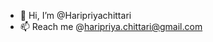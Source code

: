 - 👋 Hi, I’m @Haripriyachittari
- 📫 Reach me @haripriya.chittari@gmail.com

<!---
- 🌱 I’m currently learning NodeJS/Express Js
Haripriyachittari/Haripriyachittari is a ✨ special ✨ repository because its `README.md` (this file) appears on your GitHub profile.
You can click the Preview link to take a look at your changes.
--->
